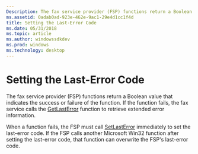 ```yaml
---
Description: The fax service provider (FSP) functions return a Boolean value that indicates the success or failure of the function. If the function fails, the fax service calls the GetLastError function to retrieve extended error information.
ms.assetid: 0adab0ad-923e-462e-9ac1-29e4d1cc1f4d
title: Setting the Last-Error Code
ms.date: 05/31/2018
ms.topic: article
ms.author: windowssdkdev
ms.prod: windows
ms.technology: desktop
---
```


# Setting the Last-Error Code

The fax service provider (FSP) functions return a Boolean value that indicates the success or failure of the function. If the function fails, the fax service calls the [GetLastError](http://msdn.microsoft.com/library/en-us/debug/base/getlasterror.asp) function to retrieve extended error information.

When a function fails, the FSP must call [SetLastError](http://msdn.microsoft.com/library/en-us/debug/base/setlasterror.asp) immediately to set the last-error code. If the FSP calls another Microsoft Win32 function after setting the last-error code, that function can overwrite the FSP's last-error code.

 

 



